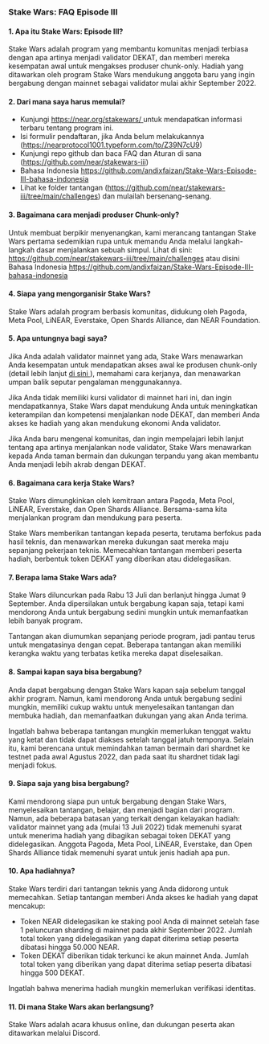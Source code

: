 ###  Stake Wars: FAQ Episode III

####  1. Apa itu Stake Wars: Episode III?
Stake Wars adalah program yang membantu komunitas menjadi terbiasa dengan apa artinya menjadi validator DEKAT, dan memberi mereka kesempatan awal untuk mengakses produser chunk-only. Hadiah yang ditawarkan oleh program Stake Wars mendukung anggota baru yang ingin bergabung dengan mainnet sebagai validator mulai akhir September 2022.

####  2. Dari mana saya harus memulai?
* Kunjungi [ https://near.org/stakewars/ ](https://near.org/stakewars/) untuk mendapatkan informasi terbaru tentang program ini.
* Isi formulir pendaftaran, jika Anda belum melakukannya (https://nearprotocol1001.typeform.com/to/Z39N7cU9)
* Kunjungi repo github dan baca FAQ dan Aturan di sana (https://github.com/near/stakewars-iii)
* Bahasa Indonesia https://github.com/andixfaizan/Stake-Wars-Episode-III-bahasa-indonesia
* Lihat ke folder tantangan (https://github.com/near/stakewars-iii/tree/main/challenges) dan mulailah bersenang-senang.

####  3. Bagaimana cara menjadi produser Chunk-only?
Untuk membuat berpikir menyenangkan, kami merancang tantangan Stake Wars pertama sedemikian rupa untuk memandu Anda melalui langkah-langkah dasar menjalankan sebuah simpul. Lihat di sini: https://github.com/near/stakewars-iii/tree/main/challenges atau disini Bahasa Indonesia https://github.com/andixfaizan/Stake-Wars-Episode-III-bahasa-indonesia

####  4. Siapa yang mengorganisir Stake Wars?
Stake Wars adalah program berbasis komunitas, didukung oleh Pagoda, Meta Pool, LiNEAR, Everstake, Open Shards Alliance, dan NEAR Foundation.

####  5. Apa untungnya bagi saya?
Jika Anda adalah validator mainnet yang ada, Stake Wars menawarkan Anda kesempatan untuk mendapatkan akses awal ke produsen chunk-only (detail lebih lanjut [ di sini ](https://near.org/decentralize/)), memahami cara kerjanya, dan menawarkan umpan balik seputar pengalaman menggunakannya.

Jika Anda tidak memiliki kursi validator di mainnet hari ini, dan ingin mendapatkannya, Stake Wars dapat mendukung Anda untuk meningkatkan keterampilan dan kompetensi menjalankan node DEKAT, dan memberi Anda akses ke hadiah yang akan mendukung ekonomi Anda validator.

Jika Anda baru mengenal komunitas, dan ingin mempelajari lebih lanjut tentang apa artinya menjalankan node validator, Stake Wars menawarkan kepada Anda taman bermain dan dukungan terpandu yang akan membantu Anda menjadi lebih akrab dengan DEKAT.

####  6. Bagaimana cara kerja Stake Wars?
Stake Wars dimungkinkan oleh kemitraan antara Pagoda, Meta Pool, LiNEAR, Everstake, dan Open Shards Alliance. Bersama-sama kita menjalankan program dan mendukung para peserta.

Stake Wars memberikan tantangan kepada peserta, terutama berfokus pada hasil teknis, dan menawarkan mereka dukungan saat mereka maju sepanjang pekerjaan teknis. Memecahkan tantangan memberi peserta hadiah, berbentuk token DEKAT yang diberikan atau didelegasikan.

####  7. Berapa lama Stake Wars ada?
Stake Wars diluncurkan pada Rabu 13 Juli dan berlanjut hingga Jumat 9 September. Anda dipersilakan untuk bergabung kapan saja, tetapi kami mendorong Anda untuk bergabung sedini mungkin untuk memanfaatkan lebih banyak program.

Tantangan akan diumumkan sepanjang periode program, jadi pantau terus untuk mengatasinya dengan cepat. Beberapa tantangan akan memiliki kerangka waktu yang terbatas ketika mereka dapat diselesaikan.

####  8. Sampai kapan saya bisa bergabung?

Anda dapat bergabung dengan Stake Wars kapan saja sebelum tanggal akhir program. Namun, kami mendorong Anda untuk bergabung sedini mungkin, memiliki cukup waktu untuk menyelesaikan tantangan dan membuka hadiah, dan memanfaatkan dukungan yang akan Anda terima.

Ingatlah bahwa beberapa tantangan mungkin memerlukan tenggat waktu yang ketat dan tidak dapat diakses setelah tanggal jatuh temponya. Selain itu, kami berencana untuk memindahkan taman bermain dari shardnet ke testnet pada awal Agustus 2022, dan pada saat itu shardnet tidak lagi menjadi fokus.

####  9. Siapa saja yang bisa bergabung?
Kami mendorong siapa pun untuk bergabung dengan Stake Wars, menyelesaikan tantangan, belajar, dan menjadi bagian dari program. Namun, ada beberapa batasan yang terkait dengan kelayakan hadiah: validator mainnet yang ada (mulai 13 Juli 2022) tidak memenuhi syarat untuk menerima hadiah yang dibagikan sebagai token DEKAT yang didelegasikan. Anggota Pagoda, Meta Pool, LiNEAR, Everstake, dan Open Shards Alliance tidak memenuhi syarat untuk jenis hadiah apa pun.

####  10. Apa hadiahnya?
Stake Wars terdiri dari tantangan teknis yang Anda didorong untuk memecahkan. Setiap tantangan memberi Anda akses ke hadiah yang dapat mencakup:

* Token NEAR didelegasikan ke staking pool Anda di mainnet setelah fase 1 peluncuran sharding di mainnet pada akhir September 2022. Jumlah total token yang didelegasikan yang dapat diterima setiap peserta dibatasi hingga 50.000 NEAR.
* Token DEKAT diberikan tidak terkunci ke akun mainnet Anda. Jumlah total token yang diberikan yang dapat diterima setiap peserta dibatasi hingga 500 DEKAT.

Ingatlah bahwa menerima hadiah mungkin memerlukan verifikasi identitas.

####  11. Di mana Stake Wars akan berlangsung?
Stake Wars adalah acara khusus online, dan dukungan peserta akan ditawarkan melalui Discord.
